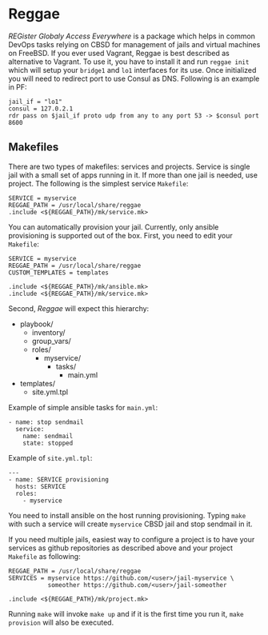 # Reggae
*REGister Globaly Access Everywhere* is a package which helps in common DevOps tasks relying on CBSD for management of jails and virtual machines on FreeBSD. If you ever used Vagrant, Reggae is best described as alternative to Vagrant. To use it, you have to install it and run `reggae init` which will setup your `bridge1` and `lo1` interfaces for its use. Once initialized you will need to redirect port to use Consul as DNS. Following is an example in PF:

```
jail_if = "lo1"
consul = 127.0.2.1
rdr pass on $jail_if proto udp from any to any port 53 -> $consul port 8600
```

## Makefiles
There are two types of makefiles: services and projects. Service is single jail with a small set of apps running in it. If more than one jail is needed, use project. The following is the simplest service `Makefile`:

```
SERVICE = myservice
REGGAE_PATH = /usr/local/share/reggae
.include <${REGGAE_PATH}/mk/service.mk>
```

You can automatically provision your jail. Currently, only ansible provisioning is supported out of the box. First, you need to edit your `Makefile`:

```
SERVICE = myservice
REGGAE_PATH = /usr/local/share/reggae
CUSTOM_TEMPLATES = templates

.include <${REGGAE_PATH}/mk/ansible.mk>
.include <${REGGAE_PATH}/mk/service.mk>
```

Second, *Reggae* will expect this hierarchy:

- playbook/
  - inventory/
  - group_vars/
  - roles/
    - myservice/
      - tasks/
        - main.yml
- templates/
  - site.yml.tpl

Example of simple ansible tasks for `main.yml`:
```
- name: stop sendmail
  service:
    name: sendmail
    state: stopped
```

Example of `site.yml.tpl`:
```
---
- name: SERVICE provisioning
  hosts: SERVICE
  roles:
    - myservice
```

You need to install ansible on the host running provisioning. Typing `make` with such a service will create `myservice` CBSD jail and stop sendmail in it.

If you need multiple jails, easiest way to configure a project is to have your services as github repositories as described above and your project `Makefile` as following:
```
REGGAE_PATH = /usr/local/share/reggae
SERVICES = myservice https://github.com/<user>/jail-myservice \
           someother https://github.com/<user>/jail-someother

.include <${REGGAE_PATH}/mk/project.mk>
```
Running `make` will invoke `make up` and if it is the first time you run it, `make provision` will also be executed.
